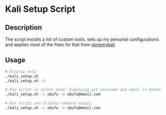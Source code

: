 # Kali Setup Script

## Description

The script installs a list of custom tools, sets up my personal configurations and applies most of the fixes for Kali from [pimpmykali](https://github.com/Dewalt-arch/pimpmykali).

## Usage

```bash
# Display help
./kali_setup.sh
./kali_setup.sh -h

# Run script in silent mode. Supplying git username and email is mandatory.
./kali_setup.sh -u xbufu -e xbufu@email.com

# Run script and display command output
./kali_setup.sh -u xbufu -e xbufu@email.com
```